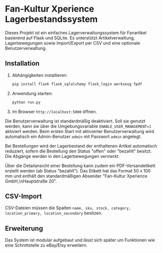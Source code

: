 # Fan-Kultur Xperience Lagerbestandssystem

Dieses Projekt ist ein einfaches Lagerverwaltungssystem für Fanartikel basierend auf Flask und SQLite. Es unterstützt Artikelverwaltung, Lagerbewegungen sowie Import/Export per CSV und eine optionale Benutzerverwaltung.

## Installation

1. Abhängigkeiten installieren:
   ```bash
   pip install flask flask_sqlalchemy flask_login werkzeug fpdf
   ```
2. Anwendung starten:
   ```bash
   python run.py
   ```
3. Im Browser `http://localhost:5000` öffnen.

Die Benutzerverwaltung ist standardmäßig deaktiviert. Soll sie genutzt werden,
kann sie über die Umgebungsvariable `ENABLE_USER_MANAGEMENT=1` aktiviert werden.
Beim ersten Start mit aktivierter Benutzerverwaltung wird automatisch ein
Admin-Benutzer `admin` mit Passwort `admin` angelegt.

Bei Bestellungen wird der Lagerbestand der enthaltenen Artikel automatisch
reduziert, sofern die Bestellung den Status "offen" oder "bezahlt" besitzt. Die
Abgänge werden in den Lagerbewegungen vermerkt.

Über die Detailansicht einer Bestellung kann zudem ein PDF-Versandetikett
erstellt werden (ab Status "bezahlt"). Das Etikett hat das Format 50 x 100 mm
und enthält den standardmäßigen Absender "Fan-Kultur Xperience GmbH,\nHauptstraße 20".

## CSV-Import
CSV-Dateien müssen die Spalten `name, sku, stock, category, location_primary, location_secondary` besitzen.

## Erweiterung
Das System ist modular aufgebaut und lässt sich später um Funktionen wie eine Schnittstelle zu eBay/Etsy erweitern.